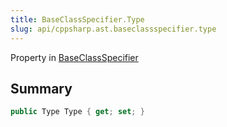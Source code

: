 ```yaml
---
title: BaseClassSpecifier.Type
slug: api/cppsharp.ast.baseclassspecifier.type
---
```

Property in [BaseClassSpecifier](/api/cppsharp/ast/baseclassspecifier)

## Summary



```csharp
public Type Type { get; set; }
```

